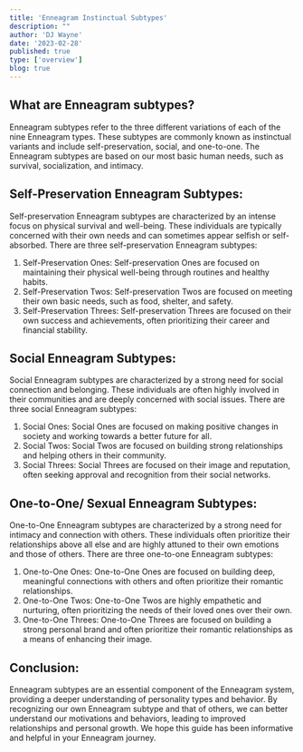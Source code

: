 ```yaml
---
title: 'Enneagram Instinctual Subtypes'
description: ""
author: 'DJ Wayne'
date: '2023-02-28'
published: true
type: ['overview']
blog: true
---
```



## What are Enneagram subtypes?
Enneagram subtypes refer to the three different variations of each of the nine Enneagram types. These subtypes are commonly known as instinctual variants and include self-preservation, social, and one-to-one. The Enneagram subtypes are based on our most basic human needs, such as survival, socialization, and intimacy.

## Self-Preservation Enneagram Subtypes:
Self-preservation Enneagram subtypes are characterized by an intense focus on physical survival and well-being. These individuals are typically concerned with their own needs and can sometimes appear selfish or self-absorbed. There are three self-preservation Enneagram subtypes:
1. Self-Preservation Ones: Self-preservation Ones are focused on maintaining their physical well-being through routines and healthy habits.
2. Self-Preservation Twos: Self-preservation Twos are focused on meeting their own basic needs, such as food, shelter, and safety.
3. Self-Preservation Threes: Self-preservation Threes are focused on their own success and achievements, often prioritizing their career and financial stability.

## Social Enneagram Subtypes:
Social Enneagram subtypes are characterized by a strong need for social connection and belonging. These individuals are often highly involved in their communities and are deeply concerned with social issues. There are three social Enneagram subtypes:
1. Social Ones: Social Ones are focused on making positive changes in society and working towards a better future for all.
2. Social Twos: Social Twos are focused on building strong relationships and helping others in their community.
3. Social Threes: Social Threes are focused on their image and reputation, often seeking approval and recognition from their social networks.

## One-to-One/ Sexual Enneagram Subtypes:
One-to-One Enneagram subtypes are characterized by a strong need for intimacy and connection with others. These individuals often prioritize their relationships above all else and are highly attuned to their own emotions and those of others. There are three one-to-one Enneagram subtypes:
1. One-to-One Ones: One-to-One Ones are focused on building deep, meaningful connections with others and often prioritize their romantic relationships.
2. One-to-One Twos: One-to-One Twos are highly empathetic and nurturing, often prioritizing the needs of their loved ones over their own.
3. One-to-One Threes: One-to-One Threes are focused on building a strong personal brand and often prioritize their romantic relationships as a means of enhancing their image.
   
## Conclusion:
Enneagram subtypes are an essential component of the Enneagram system, providing a deeper understanding of personality types and behavior. By recognizing our own Enneagram subtype and that of others, we can better understand our motivations and behaviors, leading to improved relationships and personal growth. We hope this guide has been informative and helpful in your Enneagram journey.


<div>
<script type="application/ld+json">
{
  "@context": "https://schema.org",
  "@type": "BlogPosting",
  "mainEntityOfPage": {
    "@type": "WebPage",
    "@id": "https://9takes.com/blog/enneagram/enneagram-instinctual-subtypes"
  },
  "headline": "Understanding Enneagram Instinctual Subtypes",
  
  "datePublished": "2023-03-01T00:00:00-07:00",
  "dateModified": "2023-03-01T00:00:00-07:00",
  "author": {
    "@type": "Person",
    "name": "DJ Wayne"
  },
  "publisher": {
    "@type": "Organization",
    "name": "9Takes",
    "logo": {
      "@type": "ImageObject",
      "url": "https://9takes.com/enneagram.svg"
    }
  },
  "description": "Learn about the Enneagram's Instinctual Subtypes and how they impact personality and behavior.",
  "articleBody": "The Enneagram is a personality system that describes nine different personality types. Each personality type has three instinctual subtypes, also known as the Self-Preservation, Sexual, and Social subtypes. Understanding your subtype can provide valuable insight into your personality and behavior. In this blog post, we'll explore the Enneagram's instinctual subtypes in-depth and provide examples of how they manifest in everyday life."
}
</script>

</div>